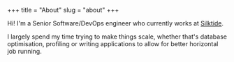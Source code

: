 +++
title = "About"
slug = "about"
+++

Hi! I'm a Senior Software/DevOps engineer who currently works at [Silktide](https://silktide.com).

I largely spend my time trying to make things scale, whether that's database optimisation, profiling or writing
applications to allow for better horizontal job running.
